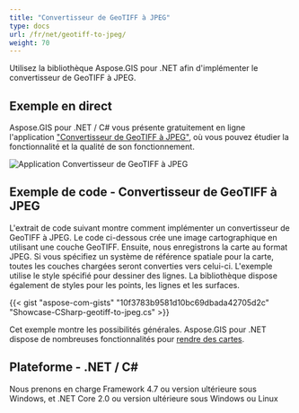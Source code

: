 ```yaml
---
title: "Convertisseur de GeoTIFF à JPEG"
type: docs
url: /fr/net/geotiff-to-jpeg/
weight: 70
---
```


Utilisez la bibliothèque Aspose.GIS pour .NET afin d'implémenter le convertisseur de GeoTIFF à JPEG.

## **Exemple en direct**

Aspose.GIS pour .NET / C# vous présente gratuitement en ligne l'application ["Convertisseur de GeoTIFF à JPEG"](https://products.aspose.app/gis/viewer/geotiff-to-jpeg), où vous pouvez étudier la fonctionnalité et la qualité de son fonctionnement.

![Application Convertisseur de GeoTIFF à JPEG](viewer.png)

## **Exemple de code - Convertisseur de GeoTIFF à JPEG**

L'extrait de code suivant montre comment implémenter un convertisseur de GeoTIFF à JPEG. Le code ci-dessous crée une image cartographique en utilisant une couche GeoTIFF. Ensuite, nous enregistrons la carte au format JPEG. Si vous spécifiez un système de référence spatiale pour la carte, toutes les couches chargées seront converties vers celui-ci.
L'exemple utilise le style spécifié pour dessiner des lignes. La bibliothèque dispose également de styles pour les points, les lignes et les surfaces.

{{< gist "aspose-com-gists" "10f3783b9581d10bc69dbada42705d2c" "Showcase-CSharp-geotiff-to-jpeg.cs" >}}

Cet exemple montre les possibilités générales. Aspose.GIS pour .NET dispose de nombreuses fonctionnalités pour [rendre des cartes](https://docs.aspose.com/gis/net/map-rendering/).

## **Plateforme - .NET / C#**

Nous prenons en charge Framework 4.7 ou version ultérieure sous Windows, et .NET Core 2.0 ou version ultérieure sous Windows ou Linux
